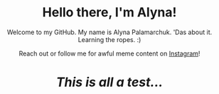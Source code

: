 <h1 align='center'> Hello there, I'm Alyna!</h1>

<p align='center'>
Welcome to my GitHub. My name is Alyna Palamarchuk. 'Das about it. Learning the ropes. :)
</p>

<p align='center'>Reach out or follow me for awful meme content on <a href="https://www.instagram.com/uh_lyna/">Instagram</a>!</p>

<h1 align='center'><i>This is all a test...</i></h1>
